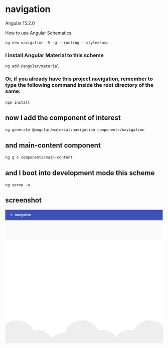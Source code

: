# navigation

Angular 15.2.0

How to use Angular Schematics.

```shell
ng new navigation -S -g --routing --style=sass
```

### I install Angular Material to this scheme

```shell
ng add @angular/material
```

### Or, if you already have this project navigation, remember to type the following command inside the root directory of the same:

```shell
npm install
```

## now I add the component of interest

```shell
ng generate @angular/material:navigation components/navigation
```

## and main-content component

```
ng g c components/main-content
```

## and I boot into development mode this scheme

```shell
ng serve -o
```

## screenshot

![navigation screenshot](https://github.com/paolomococci/angular-exercises-workshop/blob/main/screenshots/navigation_2022-06-20.png)
